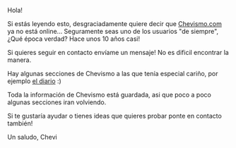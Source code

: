 Hola!

Si estás leyendo esto, desgraciadamente quiere decir que [Chevismo.com](https://chevismo.com) ya no está online...
Seguramente seas uno de los usuarios "de siempre", ¿Qué época verdad? Hace unos 10 años casi!

Si quieres seguir en contacto envíame un mensaje! No es dificil encontrar la manera.

Hay algunas secciones de Chevismo a las que tenía especial cariño, por ejemplo [el diario](https://chevismo.com/diario/) :)

Toda la información de Chevismo está guardada, asi que poco a poco algunas secciones iran volviendo.

Si te gustaría ayudar o tienes ideas que quieres probar ponte en contacto también!

Un saludo,
Chevi
